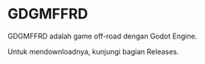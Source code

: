 # GDGMFFRD

GDGMFFRD adalah game off-road dengan Godot Engine.

Untuk mendownloadnya, kunjungi bagian Releases.
